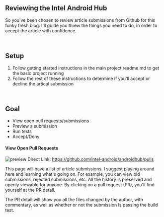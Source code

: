 ## Reviewing the Intel Android Hub
So you've been chosen to review article submissions from Github for this funky fresh blog. I'll guide you threw the things you need to do, in order to accept the article with confidence.

&nbsp;
&nbsp;

## Setup
1. Follow getting started instructions in the main project readme.md to get the basic project running
2. Follow the rest of these instructions to determine if you'll accept or decline the artical submission

&nbsp;

## Goal
- View open pull requests/submissions
- Preview a submission
- Run tests
- Accept/Deny

#### View Open Pull Requests
![preview](https://drive.google.com/uc?id=0B6rG4e8CXFiGWmcwMHNhdUFOdk0)
Direct Link: https://github.com/intel-android/androidhub/pulls

This page will have a list of article submissions. I suggest playing around here and learning what's going on. For example, you can view old submissions, rejected submissions, etc. All the history is preserved and openly viewable for anyone. By clicking on a pull request (PR), you'll find yourself at the PR detail. 

The PR detail will show you all the files changed by the author, with commentary, as well as whether or not the submission is passing the build test. 